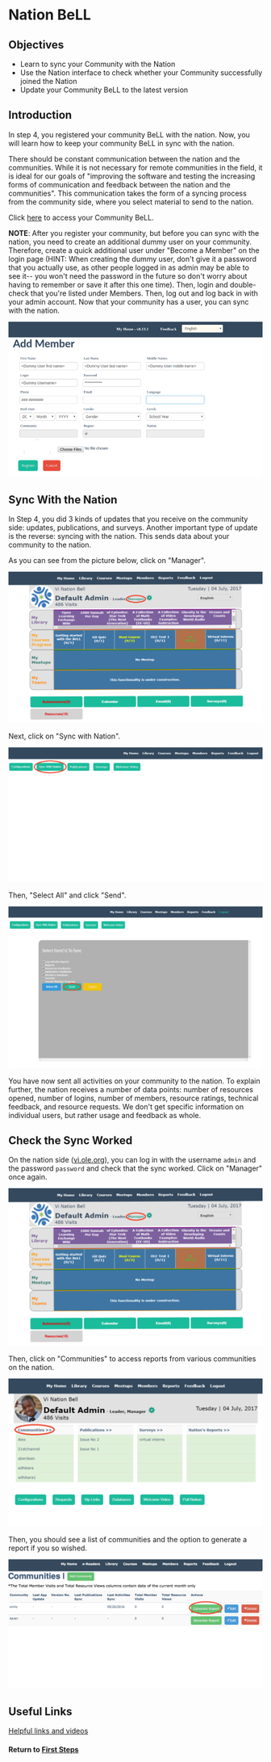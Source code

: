 # Nation BeLL
## Objectives
* Learn to sync your Community with the Nation
* Use the Nation interface to check whether your Community successfully joined the Nation
* Update your Community BeLL to the latest version

## Introduction

In step 4, you registered your community BeLL with the nation. Now, you will learn how to keep your community BeLL in sync with the nation.

There should be constant communication between the nation and the communities. While it is not necessary for remote communities in the field, it is ideal for our goals of "improving the software and testing the increasing forms of communication and feedback between the nation and the communities". This communication takes the form of a syncing process from the community side, where you select material to send to the nation.

Click [here](http://127.0.0.1:5985/apps/_design/bell/MyApp/index.html) to access your Community BeLL.

**NOTE**: After you register your community, but before you can sync with the nation, you need to create an additional dummy user on your community. Therefore, create a quick additional user under "Become a Member" on the login page (HINT: When creating the dummy user, don't give it a password that you actually use, as other people logged in as admin may be able to see it-- you won't need the password in the future so don't worry about having to remember or save it after this one time). Then, login and double-check that you're listed under Members. Then, log out and log back in with your admin account. Now that your community has a user, you can sync with the nation.

![Clicking on "Dummy User"](uploads/images/nation.md0.png "Dummy User")

## Sync With the Nation

In Step 4, you did 3 kinds of updates that you receive on the community side: updates, publications, and surveys. Another important type of update is the reverse: syncing with the nation. This sends data about your community to the nation.

As you can see from the picture below, click on "Manager".

![Clicking on "Manager"](uploads/images/nation.md1.png "Dashboard in your localhost")

Next, click on "Sync with Nation".

![Clicking on "Sync with Nation"](uploads/images/nation.md2.png "Community Manage Page in your localhost")

Then, "Select All" and click "Send".

![Clicking on "Select All" and "Send"](uploads/images/nation.md3.png "Community Manage Page in your localhost")

You have now sent all activities on your community to the nation. To explain further, the nation receives a number of data points: number of resources opened, number of logins, number of members, resource ratings, technical feedback, and resource requests. We don't get specific information on individual users, but rather usage and feedback as whole.

## Check the Sync Worked
On the nation side ([vi.ole.org](http://vi.ole.org)), you can log in with the username `admin` and the password `password` and check that the sync worked. Click on "Manager" once again.

![Clicking on "Manager" after logging in to the nation](uploads/images/nation.md4.png "Dashboard in ole site")

Then, click on "Communities" to access reports from various communities on the nation.

![Clicking on "Communities"](uploads/images/nation.md5.png "Community Manage Page in ole site")

Then, you should see a list of communities and the option to generate a report if you so wished.

![Generate Report](uploads/images/nation.md6.png "Communities Requests Page in ole site")



## Useful Links

[Helpful links and videos](faq.md#Helpful_Links)

#### Return to [First Steps](firststeps.md#Step_7_-_Nation_BeLL)
